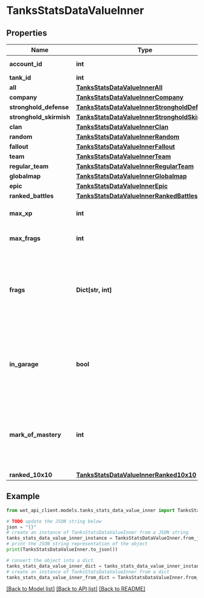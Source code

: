 # TanksStatsDataValueInner


## Properties

Name | Type | Description | Notes
------------ | ------------- | ------------- | -------------
**account_id** | **int** | Player account ID | 
**tank_id** | **int** | Vehicle ID | 
**all** | [**TanksStatsDataValueInnerAll**](TanksStatsDataValueInnerAll.md) |  | 
**company** | [**TanksStatsDataValueInnerCompany**](TanksStatsDataValueInnerCompany.md) |  | 
**stronghold_defense** | [**TanksStatsDataValueInnerStrongholdDefense**](TanksStatsDataValueInnerStrongholdDefense.md) |  | 
**stronghold_skirmish** | [**TanksStatsDataValueInnerStrongholdSkirmish**](TanksStatsDataValueInnerStrongholdSkirmish.md) |  | 
**clan** | [**TanksStatsDataValueInnerClan**](TanksStatsDataValueInnerClan.md) |  | 
**random** | [**TanksStatsDataValueInnerRandom**](TanksStatsDataValueInnerRandom.md) |  | [optional] 
**fallout** | [**TanksStatsDataValueInnerFallout**](TanksStatsDataValueInnerFallout.md) |  | [optional] 
**team** | [**TanksStatsDataValueInnerTeam**](TanksStatsDataValueInnerTeam.md) |  | 
**regular_team** | [**TanksStatsDataValueInnerRegularTeam**](TanksStatsDataValueInnerRegularTeam.md) |  | 
**globalmap** | [**TanksStatsDataValueInnerGlobalmap**](TanksStatsDataValueInnerGlobalmap.md) |  | 
**epic** | [**TanksStatsDataValueInnerEpic**](TanksStatsDataValueInnerEpic.md) |  | [optional] 
**ranked_battles** | [**TanksStatsDataValueInnerRankedBattles**](TanksStatsDataValueInnerRankedBattles.md) |  | [optional] 
**max_xp** | **int** | Maximum experience per battle | 
**max_frags** | **int** | Maximum destroyed in battle | 
**frags** | **Dict[str, int]** | Details on vehicles destroyed. This data requires a valid access_token for the specified account. | 
**in_garage** | **bool** | Availability of vehicle in the Garage. This data requires a valid access_token for the specified account. | 
**mark_of_mastery** | **int** | Mastery Badges:   * 0 — None  * 1 — 3rd Class   * 2 — 2nd Class  * 3 — 1st Class  * 4 — Ace Tanker | 
**ranked_10x10** | [**TanksStatsDataValueInnerRanked10x10**](TanksStatsDataValueInnerRanked10x10.md) |  | [optional] 

## Example

```python
from wot_api_client.models.tanks_stats_data_value_inner import TanksStatsDataValueInner

# TODO update the JSON string below
json = "{}"
# create an instance of TanksStatsDataValueInner from a JSON string
tanks_stats_data_value_inner_instance = TanksStatsDataValueInner.from_json(json)
# print the JSON string representation of the object
print(TanksStatsDataValueInner.to_json())

# convert the object into a dict
tanks_stats_data_value_inner_dict = tanks_stats_data_value_inner_instance.to_dict()
# create an instance of TanksStatsDataValueInner from a dict
tanks_stats_data_value_inner_from_dict = TanksStatsDataValueInner.from_dict(tanks_stats_data_value_inner_dict)
```
[[Back to Model list]](../README.md#documentation-for-models) [[Back to API list]](../README.md#documentation-for-api-endpoints) [[Back to README]](../README.md)


